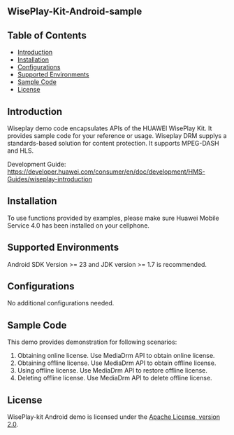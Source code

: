 ## WisePlay-Kit-Android-sample


## Table of Contents

 * [Introduction](#introduction)
 * [Installation](#installation)
 * [Configurations](#configurations)
 * [Supported Environments](#supported-environments)
 * [Sample Code](#sample-code)
 * [License](#license)
 
 
## Introduction

Wiseplay demo code encapsulates APIs of the HUAWEI WisePlay Kit. It provides sample code for your reference or usage. Wiseplay DRM supplys a standards-based solution for content protection. It supports MPEG-DASH and HLS.    

Development Guide: https://developer.huawei.com/consumer/en/doc/development/HMS-Guides/wiseplay-introduction

## Installation

To use functions provided by examples, please make sure Huawei Mobile Service 4.0 has been installed on your cellphone.
    
## Supported Environments

Android SDK Version >= 23 and JDK version >= 1.7 is recommended.
	
## Configurations

No additional configurations needed.
	
## Sample Code      

This demo provides demonstration for following scenarios:
1. Obtaining online license. Use MediaDrm API to obtain online license.
2. Obtaining offline license. Use MediaDrm API to obtain offline license.
3. Using offline license. Use MediaDrm API to restore offline license.
4. Deleting offline license. Use MediaDrm API to delete offline license.

##  License       

WisePlay-kit Android demo is licensed under the [Apache License, version 2.0](http://www.apache.org/licenses/LICENSE-2.0).
